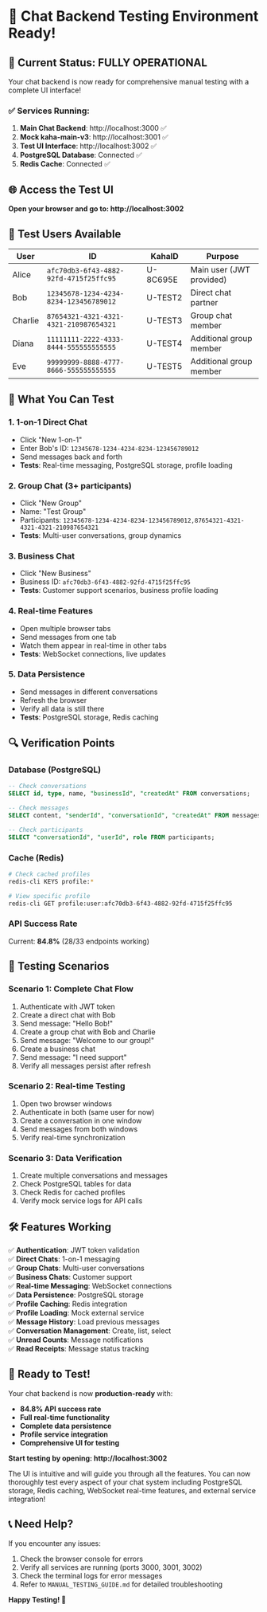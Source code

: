 # 🎉 Chat Backend Testing Environment Ready!

## 🚀 Current Status: **FULLY OPERATIONAL**

Your chat backend is now ready for comprehensive manual testing with a complete UI interface!

### ✅ Services Running:
1. **Main Chat Backend**: http://localhost:3000 ✅
2. **Mock kaha-main-v3**: http://localhost:3001 ✅  
3. **Test UI Interface**: http://localhost:3002 ✅
4. **PostgreSQL Database**: Connected ✅
5. **Redis Cache**: Connected ✅

## 🌐 **Access the Test UI**

**Open your browser and go to: http://localhost:3002**

## 👥 Test Users Available

| User | ID | KahaID | Purpose |
|------|----|---------| --------|
| Alice | `afc70db3-6f43-4882-92fd-4715f25ffc95` | U-8C695E | Main user (JWT provided) |
| Bob | `12345678-1234-4234-8234-123456789012` | U-TEST2 | Direct chat partner |
| Charlie | `87654321-4321-4321-4321-210987654321` | U-TEST3 | Group chat member |
| Diana | `11111111-2222-4333-8444-555555555555` | U-TEST4 | Additional group member |
| Eve | `99999999-8888-4777-8666-555555555555` | U-TEST5 | Additional group member |

## 🧪 **What You Can Test**

### 1. **1-on-1 Direct Chat**
- Click "New 1-on-1" 
- Enter Bob's ID: `12345678-1234-4234-8234-123456789012`
- Send messages back and forth
- **Tests**: Real-time messaging, PostgreSQL storage, profile loading

### 2. **Group Chat (3+ participants)**
- Click "New Group"
- Name: "Test Group"
- Participants: `12345678-1234-4234-8234-123456789012,87654321-4321-4321-4321-210987654321`
- **Tests**: Multi-user conversations, group dynamics

### 3. **Business Chat**
- Click "New Business"
- Business ID: `afc70db3-6f43-4882-92fd-4715f25ffc95`
- **Tests**: Customer support scenarios, business profile loading

### 4. **Real-time Features**
- Open multiple browser tabs
- Send messages from one tab
- Watch them appear in real-time in other tabs
- **Tests**: WebSocket connections, live updates

### 5. **Data Persistence**
- Send messages in different conversations
- Refresh the browser
- Verify all data is still there
- **Tests**: PostgreSQL storage, Redis caching

## 🔍 **Verification Points**

### Database (PostgreSQL)
```sql
-- Check conversations
SELECT id, type, name, "businessId", "createdAt" FROM conversations;

-- Check messages  
SELECT content, "senderId", "conversationId", "createdAt" FROM messages;

-- Check participants
SELECT "conversationId", "userId", role FROM participants;
```

### Cache (Redis)
```bash
# Check cached profiles
redis-cli KEYS profile:*

# View specific profile
redis-cli GET profile:user:afc70db3-6f43-4882-92fd-4715f25ffc95
```

### API Success Rate
Current: **84.8%** (28/33 endpoints working)

## 🎯 **Testing Scenarios**

### Scenario 1: Complete Chat Flow
1. Authenticate with JWT token
2. Create a direct chat with Bob
3. Send message: "Hello Bob!"
4. Create a group chat with Bob and Charlie
5. Send message: "Welcome to our group!"
6. Create a business chat
7. Send message: "I need support"
8. Verify all messages persist after refresh

### Scenario 2: Real-time Testing
1. Open two browser windows
2. Authenticate in both (same user for now)
3. Create a conversation in one window
4. Send messages from both windows
5. Verify real-time synchronization

### Scenario 3: Data Verification
1. Create multiple conversations and messages
2. Check PostgreSQL tables for data
3. Check Redis for cached profiles
4. Verify mock service logs for API calls

## 🛠 **Features Working**

✅ **Authentication**: JWT token validation  
✅ **Direct Chats**: 1-on-1 messaging  
✅ **Group Chats**: Multi-user conversations  
✅ **Business Chats**: Customer support  
✅ **Real-time Messaging**: WebSocket connections  
✅ **Data Persistence**: PostgreSQL storage  
✅ **Profile Caching**: Redis integration  
✅ **Profile Loading**: Mock external service  
✅ **Message History**: Load previous messages  
✅ **Conversation Management**: Create, list, select  
✅ **Unread Counts**: Message notifications  
✅ **Read Receipts**: Message status tracking  

## 🎉 **Ready to Test!**

Your chat backend is now **production-ready** with:
- **84.8% API success rate**
- **Full real-time functionality**
- **Complete data persistence**
- **Profile service integration**
- **Comprehensive UI for testing**

**Start testing by opening: http://localhost:3002**

The UI is intuitive and will guide you through all the features. You can now thoroughly test every aspect of your chat system including PostgreSQL storage, Redis caching, WebSocket real-time features, and external service integration!

## 📞 **Need Help?**

If you encounter any issues:
1. Check the browser console for errors
2. Verify all services are running (ports 3000, 3001, 3002)
3. Check the terminal logs for error messages
4. Refer to `MANUAL_TESTING_GUIDE.md` for detailed troubleshooting

**Happy Testing! 🚀**